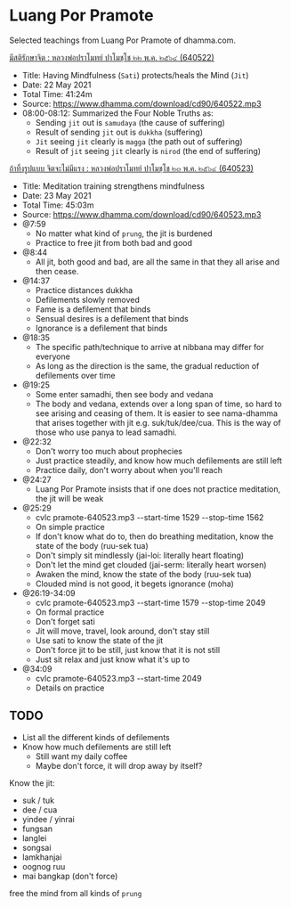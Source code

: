 # Luang Por Pramote

Selected teachings from Luang Por Pramote of dhamma.com.

[มีสติรักษาจิต : หลวงพ่อปราโมทย์ ปาโมชฺโช ๒๒ พ.ค. ๒๕๖๔ (640522)](https://media.dhamma.com/pramote/cd/090/640522.mp3)
- Title: Having Mindfulness (`Sati`) protects/heals the Mind (`Jit`)
- Date: 22 May 2021
- Total Time: 41:24m
- Source: https://www.dhamma.com/download/cd90/640522.mp3
- 08:00-08:12: Summarized the Four Noble Truths as:
    - Sending `jit` out is `samudaya` (the cause of suffering)
    - Result of sending `jit` out is `dukkha` (suffering)
    - `Jit` seeing `jit` clearly is `magga` (the path out of suffering)
    - Result of `jit` seeing `jit` clearly is `nirod` (the end of suffering)

[ถ้าทิ้งรูปแบบ จิตจะไม่มีแรง : หลวงพ่อปราโมทย์ ปาโมชฺโช ๒๓ พ.ค. ๒๕๖๔ (640523)](https://media.dhamma.com/pramote/cd/090/640523.mp3)
- Title: Meditation training strengthens mindfulness
- Date: 23 May 2021
- Total Time: 45:03m
- Source: https://www.dhamma.com/download/cd90/640523.mp3
- @7:59
    - No matter what kind of `prung`, the jit is burdened
    - Practice to free jit from both bad and good
- @8:44
    - All jit, both good and bad, are all the same in that they all
      arise and then cease.
- @14:37
    - Practice distances dukkha
    - Defilements slowly removed
    - Fame is a defilement that binds
    - Sensual desires is a defilement that binds
    - Ignorance is a defilement that binds
- @18:35
    - The specific path/technique to arrive at nibbana may differ for
      everyone
    - As long as the direction is the same, the gradual reduction of
      defilements over time
- @19:25
    - Some enter samadhi, then see body and vedana
    - The body and vedana, extends over a long span of time, so hard to
      see arising and ceasing of them. It is easier to see nama-dhamma
      that arises together with jit e.g. suk/tuk/dee/cua. This is the
      way of those who use panya to lead samadhi.
- @22:32
    - Don't worry too much about prophecies
    - Just practice steadily, and know how much defilements are still
      left
    - Practice daily, don't worry about when you'll reach
- @24:27
    - Luang Por Pramote insists that if one does not practice
      meditation, the jit will be weak
- @25:29
    - cvlc pramote-640523.mp3 --start-time 1529 --stop-time 1562
    - On simple practice
    - If don't know what do to, then do breathing meditation, know the
      state of the body (ruu-sek tua)
    - Don't simply sit mindlessly (jai-loi: literally heart floating)
    - Don't let the mind get clouded (jai-serm: literally heart worsen)
    - Awaken the mind, know the state of the body (ruu-sek tua)
    - Clouded mind is not good, it begets ignorance (moha)
- @26:19-34:09
    - cvlc pramote-640523.mp3 --start-time 1579 --stop-time 2049
    - On formal practice
    - Don't forget sati
    - Jit will move, travel, look around, don't stay still
    - Use sati to know the state of the jit
    - Don't force jit to be still, just know that it is not still
    - Just sit relax and just know what it's up to
- @34:09
    - cvlc pramote-640523.mp3 --start-time 2049
    - Details on practice

## TODO

- List all the different kinds of defilements
- Know how much defilements are still left
    - Still want my daily coffee
    - Maybe don't force, it will drop away by itself?

Know the jit:
- suk / tuk
- dee / cua
- yindee / yinrai
- fungsan
- langlei
- songsai
- lamkhanjai
- oognog ruu
- mai bangkap (don't force)

free the mind from all kinds of `prung`

